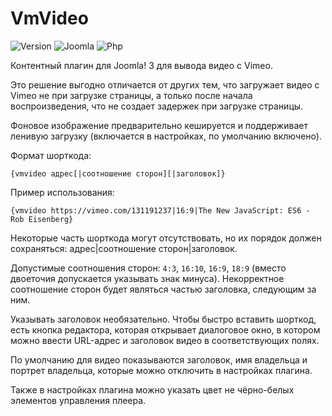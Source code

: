 # VmVideo

![Version](https://img.shields.io/badge/VERSION-1.0.2-0366d6.svg?style=for-the-badge)
![Joomla](https://img.shields.io/badge/joomla-3.7+-1A3867.svg?style=for-the-badge)
![Php](https://img.shields.io/badge/php-5.6+-8892BF.svg?style=for-the-badge)

Контентный плагин для Joomla! 3 для вывода видео с Vimeo.

Это решение выгодно отличается от других тем, что загружает видео с Vimeo не при загрузке страницы, а только после начала воспроизведения, что не создает задержек при загрузке страницы.

Фоновое изображение предварительно кешируется и поддерживает ленивую загрузку (включается в настройках, по умолчанию включено).

Формат шорткода:

```
{vmvideo адрес[|соотношение сторон][|заголовок]}
```

Пример использования:

```
{vmvideo https://vimeo.com/131191237|16:9|The New JavaScript: ES6 - Rob Eisenberg}
```

Некоторые часть шорткода могут отсутствовать, но их порядок должен сохраняться: адрес|соотношение сторон|заголовок.

Допустимые соотношения сторон: `4:3`, `16:10`, `16:9`, `18:9` (вместо двоеточия допускается указывать знак минуса). Некорректное соотношение сторон будет являться частью заголовка, следующим за ним.

Указывать заголовок необязательно. Чтобы быстро вставить шорткод, есть кнопка редактора, которая открывает диалоговое окно, в котором можно ввести URL-адрес и заголовок видео в соответствующих полях.

По умолчанию для видео показываются заголовок, имя владельца и портрет владельца, которые можно отключить в настройках плагина.

Также в настройках плагина можно указать цвет не чёрно-белых элементов управления плеера.
